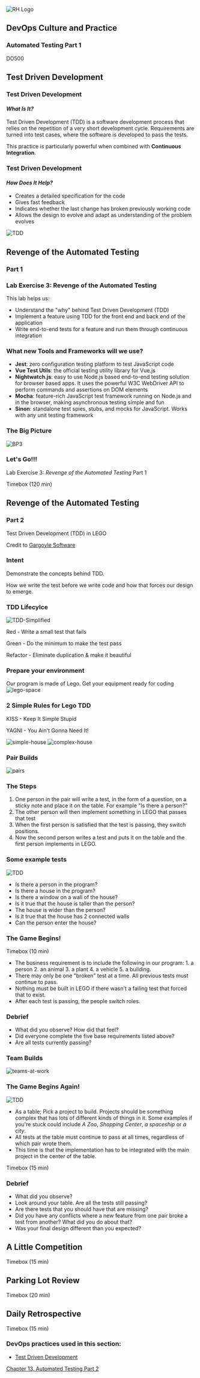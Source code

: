 <!-- .slide: data-background-image="images/cloudbackground.png" -->
![RH Logo](css/images/RHLogo3.png) <!-- {_class="title-logo"} -->
## DevOps Culture and Practice <!-- {_class="course-title"} -->
### Automated Testing Part 1 <!-- {_class="title-color"} -->
DO500 <!-- {_class="title-color"} -->



<!-- .slide: id="tdd" -->
## Test Driven Development


### Test Driven Development
#### _What Is It?_
Test Driven Development (TDD) is a software development process that relies on
the repetition of a very short development cycle.
Requirements are turned into test cases, where the software is developed to pass
the tests.

This practice is particularly powerful when combined with
**Continuous Integration**.


### Test Driven Development
#### _How Does It Help?_
* Creates a detailed specification for the code
* Gives fast feedback
* Indicates whether the last change has broken previously working code
* Allows the design to evolve and adapt as understanding of the problem evolves


![TDD](images/tdd/TDD_Lifecycle.png)



<!-- .slide: id="revenge-automated-testing" -->
## Revenge of the Automated Testing
### Part 1


### Lab Exercise 3: Revenge of the Automated Testing
This lab helps us:
* Understand the "why" behind Test Driven Development (TDD)
* Implement a feature using TDD for the front end and back end of the application
* Write end-to-end tests for a feature and run them through continuous integration


### What new Tools and Frameworks will we use?
* **Jest**: zero configuration testing platform to test JavaScript code
* **Vue Test Utils**: the official testing utility library for Vue.js
* **Nightwatch.js**: easy to use Node.js based end-to-end testing solution for
browser based apps. It uses the powerful W3C WebDriver API to perform commands
and assertions on DOM elements
* **Mocha**: feature-rich JavaScript test framework running on Node.js and in
the browser, making asynchronous testing simple and fun
* **Sinon**: standalone test spies, stubs, and mocks for JavaScript. Works with
any unit testing framework


### The Big Picture
![BP3](images/tdd/bp-3-revenge-automated-testing.jpg)


### Let's Go!!!
Lab Exercise 3: _Revenge of the Automated Testing_
Part 1

Timebox (120 min) <!-- {_class="small"} -->



<!-- .slide: id="revenge-automated-testing-part-2" -->
## Revenge of the Automated Testing
### Part 2
Test Driven Development (TDD) in LEGO

Credit to [Gargoyle Software](http://www.gargoylesoftware.com/ex/lego_tdd)


### Intent
Demonstrate the concepts behind TDD.

How we write the test before we write code and how that forces our design to emerge.


### TDD Lifecylce
![TDD-Simplified](https://i0.wp.com/s3.amazonaws.com/production-wordpress-assets/blog/wp-content/uploads/2017/04/11100523/TDD.jpg?zoom=2&fit=400%2C237&ssl=1)

Red - Write a small test that fails <!-- {_class="fragment"  data-fragment-index="1"} -->

Green - Do the minimum to make the test pass <!-- {_class="fragment"  data-fragment-index="2"} -->

Refactor - Eliminate duplication & make it beautiful <!-- {_class="fragment"  data-fragment-index="3"} -->


### Prepare your environment
Our program is made of Lego. Get your equipment ready for coding
![lego-space](https://media.gizmodo.co.uk/wp-content/uploads/2018/09/lego-620x349.jpg)


### 2 Simple Rules for Lego TDD
KISS - Keep It Simple Stupid  <!-- {_class="fragment"  data-fragment-index="1"} -->

YAGNI - You Ain't Gonna Need It!  <!-- {_class="fragment"  data-fragment-index="2"} -->

![simple-house](http://hometimes.co.za/wp-content/uploads/2017/06/Simple-Lego-home.jpg)  <!-- {_class="fragment"  data-fragment-index="1" style="height:250px"} -->
![complex-house](http://www.abc.net.au/news/image/7370406-3x2-940x627.jpg)  <!-- {_class="fragment" style="height:250px"  data-fragment-index="2"} -->


### Pair Builds
![pairs](https://i.ebayimg.com/images/g/pfgAAOSw3NtbJ57f/s-l1600.jpg) <!-- {_class="" style="height:450px"} -->


### The Steps
1. One person in the pair will write a test, in the form of a question, on a sticky note and place it on the table. For example "Is there a person?" <!-- {_class="fragment"  data-fragment-index="1"} -->
2. The other person will then implement something in LEGO that passes that test<!-- {_class="fragment"  data-fragment-index="2"} -->
3. When the first person is satisfied that the test is passing, they switch positions.<!-- {_class="fragment"  data-fragment-index="3"} -->
4. Now the second person writes a test and puts it on the table and the first person implements in LEGO. <!-- {_class="fragment"  data-fragment-index="4"} -->


### Some example tests

![TDD](images/tdd/lego-tdd-1.jpg) <!-- {_class="inline-image"} -->
- Is there a person in the program? 
- Is there a house in the program? <!-- {_class="fragment"  data-fragment-index="1"} -->
- Is there a window on a wall of the house?<!-- {_class="fragment"  data-fragment-index="2"} -->
- Is it true that the house is taller than the person? <!-- {_class="fragment"  data-fragment-index="3"} -->
- The house is wider than the person? <!-- {_class="fragment"  data-fragment-index="3"} -->
- Is it true that the house has 2 connected walls <!-- {_class="fragment"  data-fragment-index="4"} -->
- Can the person enter the house? <!-- {_class="fragment"  data-fragment-index="5"} -->


### The Game Begins!
Timebox (10 min) <!-- {_class="small"} -->

 - The business requirement is to include the following in our program:
       1. a person
       2. an animal
       3. a plant
       4. a vehicle
       5. a building. 
 - There may only be one "broken" test at a time. All previous tests must continue to pass.  <!-- {_class="fragment"  data-fragment-index="1"} -->
 - Nothing must be built in LEGO if there wasn't a failing test that forced that to exist. <!-- {_class="fragment"  data-fragment-index="2"} -->
 - After each test is passing, the people switch roles. <!-- {_class="fragment"  data-fragment-index="4"} -->


### Debrief
<!-- speaker info
Sometimes people will build something new that breaks an existing test and they either won't have noticed or won't have cared. If this is the case then discuss why tests must always be passing.

Generally not everyone will have done this. They'll be so busy creating interesting requirements that they don't have time to build the five things that the customer actually asked for. Discuss this.

Have each pair demo two or three of their features. Have them read out the test first and then point out how that was implemented in their model. Stress the fact that if there isn't a test for a given feature, we don't care about it. 
Many times people will have built cool things that they didn't have tests for. We stress again that in TDD, we don't build anything until the test has forced us to do that.

 -->
 - What did you observe? How did that feel? 
 - Did everyone complete the five base requirements listed above? 
 - Are all tests currently passing?


### Team Builds
![teams-at-work](https://www.businessdevelopmentcompany.co.nz/wp-content/uploads/2017/07/Being-a-team-member-768x510.jpg)


### The Game Begins Again!

![TDD](images/tdd/lego-tdd-2.png) <!-- {_class="inline-image" style="height:500px"} -->
 - As a table; Pick a project to build. Projects should be something complex that has lots of different kinds of things in it. Some examples if you're stuck could include _A Zoo_, _Shopping Center_, _a spaceship_ or _a city_.
 - All tests at the table must continue to pass at all times, regardless of which pair wrote them.  <!-- {_class="fragment"  data-fragment-index="1"} -->
 - This time is that the implementation has to be integrated with the main project in the center of the table. <!-- {_class="fragment"  data-fragment-index="2"} -->

Timebox (15 min) <!-- {_class="small"} -->


### Debrief

<!-- Speaker notes

What did you observe? 
A wide open question like this will often bring out observations we didn't anticipate.
Look around your table. Are all the tests still passing? If not, discuss. 
Often people will now realize that something is broken and they hadn't noticed. This can lead into a discussion of continuous integration servers.
Are there tests that you should have that are missing? 
Once a team built a zoo and then didn't complete the fencing around the lion enclosure. Perhaps they'd needed a test to ensure the lions couldn't get out to eat all the other animals.
Did you have any conflicts where a new feature from one pair broke a test from another? What did you do about that?
Was your final design different than you expected? Discuss.
 -->
 - What did you observe?
 - Look around your table. Are all the tests still passing?
 - Are there tests that you should have that are missing? 
 - Did you have any conflicts where a new feature from one pair broke a test from another? What did you do about that?
 - Was your final design different than you expected?


## A Little Competition
Timebox (15 min) <!-- {_class="small"} -->



## Parking Lot Review
Timebox (20 min) <!-- {_class="small"} -->



## Daily Retrospective
Timebox (15 min) <!-- {_class="small"} -->



<!-- .slide: data-background-image="images/chef-background.png", class="white-style" -->
### DevOps practices used in this section:
- [Test Driven Development](https://openpracticelibrary.com/practice/test-driven-development/)



<!-- .slide: data-background-image="css/images/RH_Chapter_Title_Background2.png", class="white-style" -->
[Chapter 13, Automated Testing Part 2](chapter13.html)
